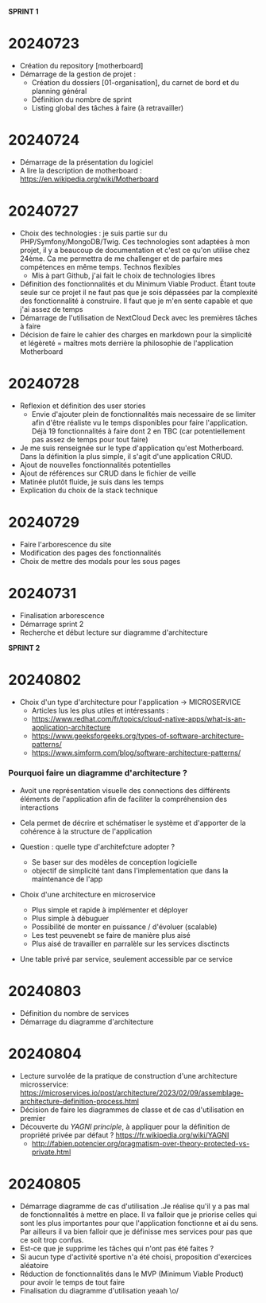 **SPRINT 1**

# 20240723
+ Création du repository [motherboard]
+ Démarrage de la gestion de projet :
  + Création du dossiers [01-organisation], du carnet de bord et du planning général
  + Définition du nombre de sprint
  + Listing global des tâches à faire (à retravailler)


# 20240724
+ Démarrage de la présentation du logiciel
+ A lire la description de motherboard : https://en.wikipedia.org/wiki/Motherboard


# 20240727
+ Choix des technologies : je suis partie sur du PHP/Symfony/MongoDB/Twig. Ces technologies sont adaptées à mon projet, il y a beaucoup de documentation et c'est ce qu'on utilise chez 24ème. Ca me permettra de me challenger et de parfaire mes compétences en même temps. Technos flexibles
  + Mis à part Github, j'ai fait le choix de technologies libres
+ Définition des fonctionnalités et du Minimum Viable Product. Étant toute seule sur ce projet il ne faut pas que je sois dépassées par la complexité des fonctionnalité à construire. Il faut que je m'en sente capable et que j'ai assez de temps
+ Démarrage de l'utilisation de NextCloud Deck avec les premières tâches à faire
+ Décision de faire le cahier des charges en markdown pour la simplicité et légèreté = maîtres mots derrière la philosophie de l'application Motherboard


# 20240728
+ Reflexion et définition des user stories
  + Envie d'ajouter plein de fonctionnalités mais necessaire de se limiter afin d'être réaliste vu le temps disponibles pour faire l'application. Déjà 19 fonctionnalités à faire dont 2 en TBC (car potentiellement pas assez de temps pour tout faire)
+ Je me suis renseignée sur le type d'application qu'est Motherboard. Dans la définition la plus simple, il s'agit d'une application CRUD.
+ Ajout de nouvelles fonctionnalités potentielles
+ Ajout de références sur CRUD dans le fichier de veille
+ Matinée plutôt fluide, je suis dans les temps
+ Explication du choix de la stack technique


# 20240729
+ Faire l'arborescence du site
+ Modification des pages des fonctionnalités
+ Choix de mettre des modals pour les sous pages


# 20240731
+ Finalisation arborescence
+ Démarrage sprint 2
+ Recherche et début lecture sur diagramme d'architecture



**SPRINT 2**

# 20240802
+ Choix d'un type d'architecture pour l'application -> MICROSERVICE
  - Articles lus les plus utiles et intéressants :
  - https://www.redhat.com/fr/topics/cloud-native-apps/what-is-an-application-architecture
  - https://www.geeksforgeeks.org/types-of-software-architecture-patterns/
  - https://www.simform.com/blog/software-architecture-patterns/

### Pourquoi faire un diagramme d'architecture ?
+ Avoit une représentation visuelle des connections des différents éléments de l'application afin de faciliter la compréhension des interactions
+ Cela permet de décrire et schématiser le système et d'apporter de la cohérence à la structure de l'application
+ Question : quelle type d'architefcture adopter ?
    - Se baser sur des modèles de conception logicielle
    - objectif de simplicité tant dans l'implementation que dans la maintenance de l'app
+ Choix d'une architecture en microservice
    - Plus simple et rapide à implémenter et déployer
    - Plus simple à débuguer
    - Possibilité de monter en puissance / d'évoluer (scalable)
    - Les test peuvenebt se faire de manière plus aisé
    - Plus aisé de travailler en parralèle sur les services disctincts

+ Une table privé par service, seulement accessible par ce service

# 20240803
+ Définition du nombre de services
+ Démarrage du diagramme d'architecture


# 20240804
+ Lecture survolée de la pratique de construction d'une architecture microsservice: https://microservices.io/post/architecture/2023/02/09/assemblage-architecture-definition-process.html
+ Décision de faire les diagrammes de classe et de cas d'utilisation en premier
+ Découverte du *YAGNI principle*, à appliquer pour la définition de propriété privée par défaut ? https://fr.wikipedia.org/wiki/YAGNI
  - http://fabien.potencier.org/pragmatism-over-theory-protected-vs-private.html


# 20240805
+ Démarrage diagramme de cas d'utilisation .Je réalise qu'il y a pas mal de fonctionnalités à mettre en place. Il va falloir que je priorise celles qui sont les plus importantes pour que l'application fonctionne et ai du sens. Par ailleurs il va bien falloir que je définisse mes services pour pas que ce soit trop confus.
+ Est-ce que je supprime les tâches qui n'ont pas été faites ?
+ Si aucun type d'activité sportive n'a été choisi, proposition d'exercices aléatoire
+ Réduction de fonctionnalités dans le MVP (Minimum Viable Product) pour avoir le temps de tout faire
+ Finalisation du diagramme d'utilisation yeaah \o/
